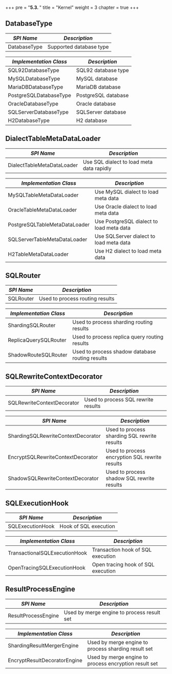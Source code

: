 +++
pre = "<b>5.3. </b>"
title = "Kernel"
weight = 3
chapter = true
+++

## DatabaseType

| *SPI Name*             | *Description*           |
| ---------------------- | ----------------------- |
| DatabaseType           | Supported database type |

| *Implementation Class* | *Description*           |
| ---------------------- | ----------------------- |
| SQL92DatabaseType      | SQL92 database type     |
| MySQLDatabaseType      | MySQL database          |
| MariaDBDatabaseType    | MariaDB database        |
| PostgreSQLDatabaseType | PostgreSQL database     |
| OracleDatabaseType     | Oracle database         |
| SQLServerDatabaseType  | SQLServer database      |
| H2DatabaseType         | H2 database             |

## DialectTableMetaDataLoader

| *SPI Name*                   | *Description*                             |
| ---------------------------- | ----------------------------------------- |
| DialectTableMetaDataLoader   | Use SQL dialect to load meta data rapidly |

| *Implementation Class*       | *Description*                             |
| ---------------------------- | ----------------------------------------- |
| MySQLTableMetaDataLoader     | Use MySQL dialect to load meta data       |
| OracleTableMetaDataLoader    | Use Oracle dialect to load meta data      |
| PostgreSQLTableMetaDataLoader| Use PostgreSQL dialect to load meta data  |
| SQLServerTableMetaDataLoader | Use SQLServer dialect to load meta data   |
| H2TableMetaDataLoader        | Use H2 dialect to load meta data          |

## SQLRouter

| *SPI Name*                    | *Description*                                         |
| ----------------------------- | ----------------------------------------------------- |
| SQLRouter                     | Used to process routing results                       |

| *Implementation Class*        | *Description*                                         |
| ----------------------------- | ----------------------------------------------------- |
| ShardingSQLRouter             | Used to process sharding routing results              |
| ReplicaQuerySQLRouter         | Used to process replica query routing results         |
| ShadowRouteSQLRouter          | Used to process shadow database routing results       |

## SQLRewriteContextDecorator

| *SPI Name*                         | *Description*                                  |
| ---------------------------------- | ---------------------------------------------- |
| SQLRewriteContextDecorator         | Used to process SQL rewrite results            |

| *SPI Name*                         | *Description*                                  |
| ---------------------------------- | ---------------------------------------------- |
| ShardingSQLRewriteContextDecorator | Used to process sharding SQL rewrite results   |
| EncryptSQLRewriteContextDecorator  | Used to process encryption SQL rewrite results |
| ShadowSQLRewriteContextDecorator   | Used to process shadow SQL rewrite results     |

## SQLExecutionHook

| *SPI Name*                    | *Description*                      |
| ----------------------------- | ---------------------------------- |
| SQLExecutionHook              | Hook of SQL execution              |

| *Implementation Class*        | *Description*                      |
| ----------------------------- | ---------------------------------- |
| TransactionalSQLExecutionHook | Transaction hook of SQL execution  |
| OpenTracingSQLExecutionHook   | Open tracing hook of SQL execution |

## ResultProcessEngine

| *SPI Name*                   | *Description*                                         |
| ---------------------------- | ----------------------------------------------------- |
| ResultProcessEngine          | Used by merge engine to process result set            |

| *Implementation Class*       | *Description*                                         |
| ---------------------------- | ----------------------------------------------------- |
| ShardingResultMergerEngine   | Used by merge engine to process sharding result set   |
| EncryptResultDecoratorEngine | Used by merge engine to process encryption result set |
